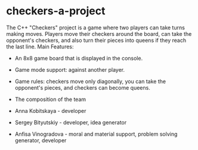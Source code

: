 # checkers-a-project
The C++ "Checkers" project is a game where two players can take turns making moves. Players move their checkers around the board, can take the opponent's checkers, and also turn their pieces into queens if they reach the last line.
Main Features:
- An 8x8 game board that is displayed in the console.
- Game mode support: against another player.
- Game rules: checkers move only diagonally, you can take the opponent's pieces, and checkers can become queens.

- The composition of the team
  
- Anna Kobitskaya - developer
- Sergey Bityutskiy - developer, idea generator
- Anfisa Vinogradova - moral and material support, problem solving generator, developer
